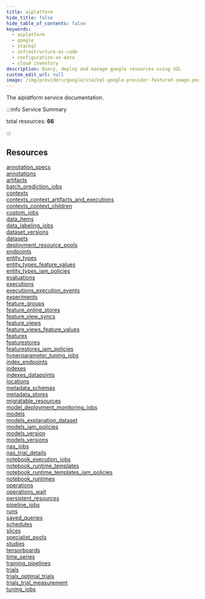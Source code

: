 ```yaml
---
title: aiplatform
hide_title: false
hide_table_of_contents: false
keywords:
  - aiplatform
  - google
  - stackql
  - infrastructure-as-code
  - configuration-as-data
  - cloud inventory
description: Query, deploy and manage google resources using SQL
custom_edit_url: null
image: /img/providers/google/stackql-google-provider-featured-image.png
---
```


The aiplatform service documentation.

:::info Service Summary

<div class="row">
<div class="providerDocColumn">
<span>total resources:&nbsp;<b>66</b></span><br />
</div>
</div>

:::

## Resources
<div class="row">
<div class="providerDocColumn">
<a href="/providers/google/aiplatform/annotation_specs/">annotation_specs</a><br />
<a href="/providers/google/aiplatform/annotations/">annotations</a><br />
<a href="/providers/google/aiplatform/artifacts/">artifacts</a><br />
<a href="/providers/google/aiplatform/batch_prediction_jobs/">batch_prediction_jobs</a><br />
<a href="/providers/google/aiplatform/contexts/">contexts</a><br />
<a href="/providers/google/aiplatform/contexts_context_artifacts_and_executions/">contexts_context_artifacts_and_executions</a><br />
<a href="/providers/google/aiplatform/contexts_context_children/">contexts_context_children</a><br />
<a href="/providers/google/aiplatform/custom_jobs/">custom_jobs</a><br />
<a href="/providers/google/aiplatform/data_items/">data_items</a><br />
<a href="/providers/google/aiplatform/data_labeling_jobs/">data_labeling_jobs</a><br />
<a href="/providers/google/aiplatform/dataset_versions/">dataset_versions</a><br />
<a href="/providers/google/aiplatform/datasets/">datasets</a><br />
<a href="/providers/google/aiplatform/deployment_resource_pools/">deployment_resource_pools</a><br />
<a href="/providers/google/aiplatform/endpoints/">endpoints</a><br />
<a href="/providers/google/aiplatform/entity_types/">entity_types</a><br />
<a href="/providers/google/aiplatform/entity_types_feature_values/">entity_types_feature_values</a><br />
<a href="/providers/google/aiplatform/entity_types_iam_policies/">entity_types_iam_policies</a><br />
<a href="/providers/google/aiplatform/evaluations/">evaluations</a><br />
<a href="/providers/google/aiplatform/executions/">executions</a><br />
<a href="/providers/google/aiplatform/executions_execution_events/">executions_execution_events</a><br />
<a href="/providers/google/aiplatform/experiments/">experiments</a><br />
<a href="/providers/google/aiplatform/feature_groups/">feature_groups</a><br />
<a href="/providers/google/aiplatform/feature_online_stores/">feature_online_stores</a><br />
<a href="/providers/google/aiplatform/feature_view_syncs/">feature_view_syncs</a><br />
<a href="/providers/google/aiplatform/feature_views/">feature_views</a><br />
<a href="/providers/google/aiplatform/feature_views_feature_values/">feature_views_feature_values</a><br />
<a href="/providers/google/aiplatform/features/">features</a><br />
<a href="/providers/google/aiplatform/featurestores/">featurestores</a><br />
<a href="/providers/google/aiplatform/featurestores_iam_policies/">featurestores_iam_policies</a><br />
<a href="/providers/google/aiplatform/hyperparameter_tuning_jobs/">hyperparameter_tuning_jobs</a><br />
<a href="/providers/google/aiplatform/index_endpoints/">index_endpoints</a><br />
<a href="/providers/google/aiplatform/indexes/">indexes</a><br />
<a href="/providers/google/aiplatform/indexes_datapoints/">indexes_datapoints</a>
</div>
<div class="providerDocColumn">
<a href="/providers/google/aiplatform/locations/">locations</a><br />
<a href="/providers/google/aiplatform/metadata_schemas/">metadata_schemas</a><br />
<a href="/providers/google/aiplatform/metadata_stores/">metadata_stores</a><br />
<a href="/providers/google/aiplatform/migratable_resources/">migratable_resources</a><br />
<a href="/providers/google/aiplatform/model_deployment_monitoring_jobs/">model_deployment_monitoring_jobs</a><br />
<a href="/providers/google/aiplatform/models/">models</a><br />
<a href="/providers/google/aiplatform/models_explanation_dataset/">models_explanation_dataset</a><br />
<a href="/providers/google/aiplatform/models_iam_policies/">models_iam_policies</a><br />
<a href="/providers/google/aiplatform/models_version/">models_version</a><br />
<a href="/providers/google/aiplatform/models_versions/">models_versions</a><br />
<a href="/providers/google/aiplatform/nas_jobs/">nas_jobs</a><br />
<a href="/providers/google/aiplatform/nas_trial_details/">nas_trial_details</a><br />
<a href="/providers/google/aiplatform/notebook_execution_jobs/">notebook_execution_jobs</a><br />
<a href="/providers/google/aiplatform/notebook_runtime_templates/">notebook_runtime_templates</a><br />
<a href="/providers/google/aiplatform/notebook_runtime_templates_iam_policies/">notebook_runtime_templates_iam_policies</a><br />
<a href="/providers/google/aiplatform/notebook_runtimes/">notebook_runtimes</a><br />
<a href="/providers/google/aiplatform/operations/">operations</a><br />
<a href="/providers/google/aiplatform/operations_wait/">operations_wait</a><br />
<a href="/providers/google/aiplatform/persistent_resources/">persistent_resources</a><br />
<a href="/providers/google/aiplatform/pipeline_jobs/">pipeline_jobs</a><br />
<a href="/providers/google/aiplatform/runs/">runs</a><br />
<a href="/providers/google/aiplatform/saved_queries/">saved_queries</a><br />
<a href="/providers/google/aiplatform/schedules/">schedules</a><br />
<a href="/providers/google/aiplatform/slices/">slices</a><br />
<a href="/providers/google/aiplatform/specialist_pools/">specialist_pools</a><br />
<a href="/providers/google/aiplatform/studies/">studies</a><br />
<a href="/providers/google/aiplatform/tensorboards/">tensorboards</a><br />
<a href="/providers/google/aiplatform/time_series/">time_series</a><br />
<a href="/providers/google/aiplatform/training_pipelines/">training_pipelines</a><br />
<a href="/providers/google/aiplatform/trials/">trials</a><br />
<a href="/providers/google/aiplatform/trials_optimal_trials/">trials_optimal_trials</a><br />
<a href="/providers/google/aiplatform/trials_trial_measurement/">trials_trial_measurement</a><br />
<a href="/providers/google/aiplatform/tuning_jobs/">tuning_jobs</a>
</div>
</div>